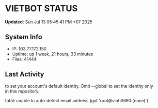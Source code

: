 # VIETBOT STATUS
**Updated**: Sun Jul 13 05:45:41 PM +07 2025

## System Info
- IP: 103.77.172.150
- Uptime: up 1 week, 21 hours, 33 minutes
- Files: 41444

## Last Activity

to set your account's default identity.
Omit --global to set the identity only in this repository.

fatal: unable to auto-detect email address (got 'root@vinh3690.(none)')
